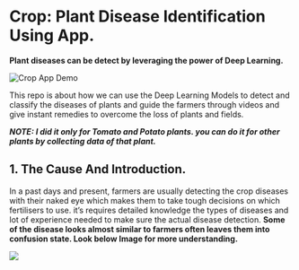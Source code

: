# **Crop: Plant Disease Identification Using App.**
**Plant diseases can be detect by leveraging the power of Deep Learning.**

![Crop App Demo](https://github.com/Manikanta-Munnangi/CROP---Plant-Disease-Identification-Using-App/blob/master/Images-src/CropPoster.png)

This repo is about how we can use the Deep Learning Models to detect and classify the diseases of plants and guide the farmers through videos and give instant remedies to overcome the loss of plants and fields.

***NOTE: I did it only for Tomato and Potato plants. you can do it for other plants by collecting data of that plant.***

## 1. The Cause And Introduction.
In a past days and present, farmers are usually detecting the crop diseases with their naked eye which makes them to take tough decisions on which fertilisers to use. it’s requires detailed knowledge the types of diseases and lot of experience needed to make sure the actual disease detection. **Some of the disease looks almost similar to farmers often leaves them into confusion state. Look below Image for more understanding.**

![](https://github.com/Manikanta-Munnangi/CROP---Plant-Disease-Identification-Using-App/blob/master/Images-src/SimilarDiseases.png)
